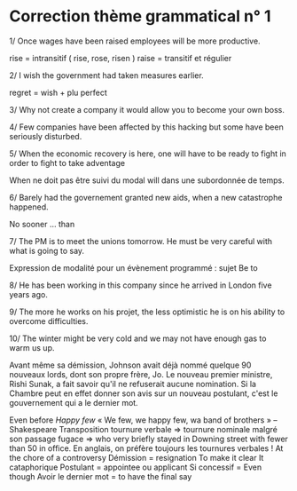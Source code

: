 # Correction thème grammatical n° 1 

1/ Once wages have been raised employees will be more productive. 

rise = intransitif ( rise, rose, risen )
raise = transitif et régulier 

2/ I wish the government had taken measures earlier.

regret = wish + plu perfect 

3/ Why not create a company it would allow you to become your own boss.

4/ Few companies have been affected by this hacking but some have been seriously disturbed.

5/ When the economic recovery is here, one will have to be ready to fight in order to fight to take adventage 

When ne doit pas être suivi du modal will dans une subordonnée de temps. 

6/ Barely had the governement granted new aids, when a new catastrophe happened.

No sooner … than 

7/ The PM is to meet the unions tomorrow. He must be very careful with what is going to say.

Expression de modalité pour un évènement programmé : sujet Be to 

8/ He has been working in this company since he arrived in London five years ago.

9/ The more he works on his projet, the less optimistic he is on his ability to overcome difficulties. 

10/ The winter might be very cold and we may not have enough gas to warm us up.

Avant même sa démission, Johnson avait déjà nommé quelque 90 nouveaux lords, dont son
propre frère, Jo. Le nouveau premier ministre, Rishi Sunak, a fait savoir qu'il ne refuserait
aucune nomination. Si la Chambre peut en effet donner son avis sur un nouveau postulant,
c'est le gouvernement qui a le dernier mot.

Even before 
*Happy few*
« We few, we happy few, wa band of brothers » – Shakespeare 
Transposition tournure verbale ⇒ tournure nominale 
malgré son passage fugace ⇒ who very briefly stayed in Downing street with fewer than 50 in office. 
En anglais, on préfère toujours les tournures verbales !
At the chore of a controversy 
Démission = resignation 
To make it clear 
It cataphorique 
Postulant = appointee ou applicant 
Si concessif = Even though 
Avoir le dernier mot = to have the final say 